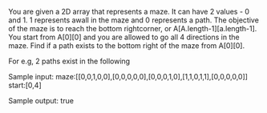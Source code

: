 You are given a 2D array that represents a maze. It can have 2 values - 0 and 1. 1 represents awall in the maze and 0 represents a path. The objective of the maze is to reach the bottom rightcorner, or A[A.length-1][a.length-1]. You start from A[0][0] and you are allowed to go all 4 directions in the maze. Find if a path exists to the bottom right of the maze from A[0][0].

For e.g, 2 paths exist in the following

Sample input:
maze:[[0,0,1,0,0],[0,0,0,0,0],[0,0,0,1,0],[1,1,0,1,1],[0,0,0,0,0]]
start:[0,4]

Sample output: true
